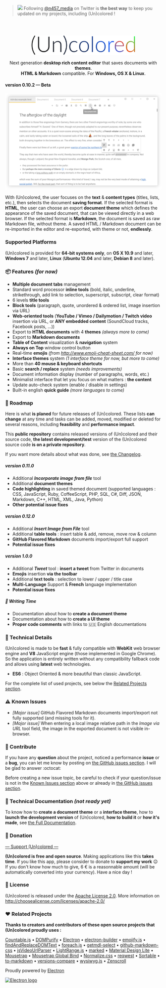 > [<img src="https://upload.wikimedia.org/wikipedia/fr/c/c8/Twitter_Bird.svg" width="32">](https://twitter.com/n457_media) Following [@n457_media](https://twitter.com/n457_media) on Twitter is **the best way** to keep you updated on my projects, including (Un)colored !

<br><br>

<p align="center">
  <img alt="(Un)colored logo" height="62" src="project/docs/assets/uncolored-logo.png">
</p>

<p align="center">
  Next generation <strong>desktop rich content editor</strong> that saves documents with <strong>themes</strong>.<br>
  <strong>HTML & Markdown</strong> compatible. For <strong>Windows, OS X & Linux</strong>.
</p>

#### version 0.10.2 — Beta

![](project/docs/assets/uncolored-large-screenshot-win.png)


With (Un)colored, the user focuses on the **text** & **content types** (titles, lists, etc.), then selects the document **saving format**. If the selected format is **HTML**, the user can choose an export **document theme** which defines the appearance of the saved document, that can be viewed directly in a web browser. If the selected format is **Markdown**, the document is saved as raw Markdown file, without theme. A saved HTML / Markdown document can be re-imported in the editor and re-exported, with theme or not, **endlessly**.


### Supported Platforms
(Un)colored is provided for **64-bit systems only**, on **OS X 10.9** and later, **Windows 7** and later, **Linux** (**Ubuntu 12.04** and later, **Debian 8** and later).


### :package: Features *(for now)*
- **Multiple document tabs** management
- Standard word processor **inline tools** (bold, italic, underline, strikethrough, add link to selection, superscript, subscript, clear format)
- 6 levels **title tools**
- **Block tools** (paragraph, quote, unordered & ordered list, image insertion via URL)
- **Web-oriented tools** (**YouTube / Vimeo / Dailymotion / Twitch video** insertion via URL, or **ANY embedded content** (SoundCloud tracks, Facebook posts, ...))
- Export to **HTML documents** with 4 **themes** *(always more to come)*
- Export to **Markdown documents**
- **Table of Content** visualization & **navigation** system
- **Always on Top** window control button
- Real-time **emojis** *(from http://www.emoji-cheat-sheet.com/ for now)*
- **Interface themes** system *(1 interface theme for now, but more to come)*
- More than **40 mouse & keyboard shortcuts**
- Basic **search / replace** system *(needs improvements)*
- Document information display (number of paragraphs, words, etc.)
- Minimalist interface that let you focus on what matters : **the content**
- Update auto-check system (enable / disable in settings)
- Built-in english **quick guide** *(more languages to come)*


### :checkered_flag: Roadmap
Here is what **is planed** for future releases of (Un)colored. These lists **can change** at any time and tasks can be added, moved, modified or deleted for several reasons, including **feasibility** and **performance impact**.

This **public repository** contains released versions of (Un)colored and their source code, **the latest development/test** version of the (Un)colored source code **is on a private repository**.

If you want more details about what was done, see [the Changelog](CHANGELOG.md).

##### version 0.11.0
- Additional ***Incorporate image from file*** tool
- Additional **document themes**
- **Code highlighting** in saved themed document (supported languages : CSS, JavaScript, Ruby, CoffeeScript, PHP, SQL, C#, Diff, JSON, Markdown, C++, HTML, XML, Java, Python)
- **Other potential issue fixes**

##### version 0.12.0
- Additional ***Insert Image from File*** tool
- Additional **table tools** : insert table & add, remove, move row & column
- **GitHub Flavored Markdown** documents import/export full support
- **Potential issue fixes**

##### version 1.0.0
- Additional ***Tweet*** tool : **insert a tweet** from Twitter in documents
- **Emojis** insertion **via the toolbar**
- Additional **text tools** : selection to lower / upper / title case
- **Multi-Language** Support & **French** language implementation
- **Potential issue fixes**

##### :page_facing_up: Writing Time
- Documentation about how to **create a document theme**
- Documentation about how to **create a UI theme**
- **Proper code comments** with links to :us: English documentations


### :nut_and_bolt: Technical Details
(Un)colored is made to be **fast** & fully compatible with **WebKit** web browser engine and **V8** JavaScript engine (those implemented in Google Chrome). So the application is entirely written without any compatibility fallback code and allows using **latest** web technologies.

- **ES6** : Object Oriented & more beautiful than classic JavaScript.

For the complete list of used projects, see below the [Related Projects section](#related-projects).


### :warning: Known Issues
- *[Major issue]* GitHub Flavored Markdown documents import/export not fully supported (and missing tools for it).
- *[Major issue]* When entering a local image relative path in the *Image via URL* tool field, the image in the exported document is not visible in-browser.


### :busts_in_silhouette: Contribute
If you have any **question** about the project, noticed a performance **issue** or a **bug**, you can let me know by posting on [the GitHub issues section](https://github.com/n457/Uncolored/issues?utf8=%E2%9C%93&q=). I will be glad to answer :octocat:

Before creating a new issue topic, be careful to check if your question/issue is not in the [Known Issues section](#known-issues) above or already in [the GitHub issues section](https://github.com/n457/Uncolored/issues?utf8=%E2%9C%93&q=).


### :wrench: Technical Documentation *(not ready yet)*
To know how to **create a document theme** or a **interface theme**, how to **launch the development version** of (Un)colored, **how to build it** or **how it's made**, see [the Full Documentation](project/docs/README.md).


### :gift: Donation
[— Support (Un)colored —](https://www.paypal.com/cgi-bin/webscr?cmd=_donations&business=n457%2econtact%40gmail%2ecom&lc=FR&item_name=n457%20%2f%20Bertrand%20Vignaud%2dLerouge&currency_code=EUR&bn=PP%2dDonationsBF%3abtn_donateCC_LG%2egif%3aNonHosted)

**(Un)colored is free and open source**. Making applications like this **takes time**. If you like this app, please consider to donate to **support my work** :wink:
If you don't know how much to give, 6 € is a reasonnable amount (will be automatically converted into your currency). Have a nice day !


### :page_facing_up: License
(Un)colored is released under the [Apache License 2.0](LICENSE). More information on http://choosealicense.com/licenses/apache-2.0/


### :heart: Related Projects
**Thanks to creators and contributors of these open source projects that (Un)colored proudly uses :**

[Countable.js](https://sacha.me/Countable/) •
[DOMPurify](https://cure53.de/purify) •
[Electron](http://electron.atom.io/) •
[electron-builder](https://github.com/electron-userland/electron-builder) •
[emojify.js](http://hassankhan.me/emojify.js/) •
[findAndReplaceDOMText](https://github.com/padolsey/findAndReplaceDOMText) •
[foreach.js](https://github.com/toddmotto/foreach) •
[getmdl-select](http://creativeit.github.io/getmdl-select/) •
[github-markdown-css](https://sindresorhus.com/github-markdown-css/) •
[jsVideoUrlParser](https://github.com/Zod-/jsVideoUrlParser) •
[LightRange.js](http://n457.github.io/LightRange.js/) •
[marked](https://github.com/chjj/marked) •
[Material Design Lite](https://getmdl.io/) •
[Mousetrap](https://craig.is/killing/mice) •
[Mousetrap Global Bind](https://github.com/ccampbell/mousetrap/tree/master/plugins/global-bind) •
[Normalize.css](http://necolas.github.io/normalize.css/) •
[reqwest](https://github.com/ded/reqwest) •
[Sortable](http://rubaxa.github.io/Sortable/) •
[to-markdown](http://domchristie.github.io/to-markdown/) •
[versions-compare](https://gist.github.com/alexey-bass/1115557) •
[wysiwyg.js](http://wysiwygjs.github.io/) •
[Zenscroll](https://zengabor.github.io/zenscroll/)


Proudly powered by [Electron](http://electron.atom.io/)

[<img alt="Electron logo" height="50" src="http://electron.atom.io/images/electron-logo.svg">](http://electron.atom.io/)
